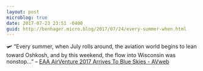 ```yaml
---
layout: post
microblog: true
date: 2017-07-23 23:51 -0400
guid: http://benhager.micro.blog/2017/07/24/every-summer-when.html
---
```

🛩 “Every summer, when July rolls around, the aviation world begins to lean toward Oshkosh, and by this weekend, the flow into Wisconsin was nonstop…” – [EAA AirVenture 2017 Arrives To Blue Skies - AVweb](https://www.avweb.com/avwebflash/news/EAA-AirVenture-2017-Arrives-To-Blue-Skies-229329-1.html)
